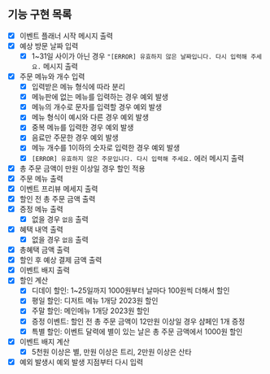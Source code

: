 ## 기능 구현 목록

- [x]  이벤트 플래너 시작 메시지 출력
- [x]  예상 방문 날짜 입력
    - [x]  1~31일 사이가 아닌 경우 `"[ERROR] 유효하지 않은 날짜입니다. 다시 입력해 주세요.` 메시지 출력
- [x]  주문 메뉴와 개수 입력
    - [x]  입력받은 메뉴 형식에 따라 분리
    - [x]  메뉴판에 없는 메뉴를 입력하는 경우 예외 발생
    - [x]  메뉴의 개수로 문자를 입력할 경우 예외 발생
    - [x]  메뉴 형식이 예시와 다른 경우 예외 발생
    - [x]  중복 메뉴를 입력한 경우 예외 발생
    - [x]  음료만 주문한 경우 예외 발생
    - [x]  메뉴 개수를 1이하의 숫자로 입력한 경우 예외 발생
    - [x]  `[ERROR] 유효하지 않은 주문입니다. 다시 입력해 주세요.` 에러 메시지 출력
- [x] 총 주문 금액이 만원 이상일 경우 할인 적용
- [x]  주문 메뉴 출력
- [x]  이벤트 프리뷰 메세지 출력
- [x]  할인 전 총 주문 금액 출력
- [x]  증정 메뉴 출력
    - [x]  없을 경우 `없음` 출력
- [x]  혜택 내역 출력
    - [x]  없을 경우 `없음` 출력
- [x]  총혜택 금액 출력
- [x]  할인 후 예상 결제 금액 출력
- [x]  이벤트 배지 출력
- [x]  할인 계산
    - [x]  디데이 할인: 1~25일까지 1000원부터 날마다 100원씩 더해서 할인
    - [x]  평일 할인: 디저트 메뉴 1개당 2023원 할인
    - [x]  주말 할인: 메인메뉴 1개당 2023원 할인
    - [x]  증정 이벤트: 할인 전 총 주문 금액이 12만원 이상일 경우 샴페인 1개 증정
    - [x]  특별 할인: 이벤트 달력에 별이 있는 날은 총 주문 금액에서 1000원 할인
- [x]  이벤트 배지 계산
    - [x]  5천원 이상은 별, 만원 이상은 트리, 2만원 이상은 산타
- [x] 예외 발생시 예외 발생 지점부터 다시 입력